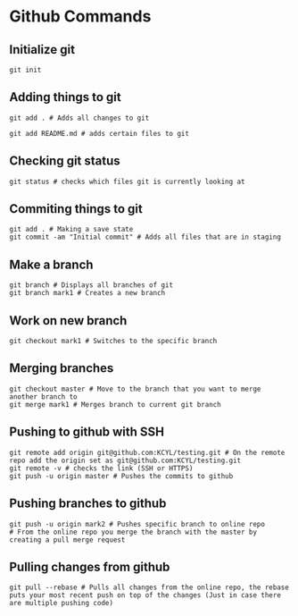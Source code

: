 # Github Commands 
## Initialize git 
```
git init
```

## Adding things to git 
```
git add . # Adds all changes to git
```
```
git add README.md # adds certain files to git 
```
## Checking git status 
```
git status # checks which files git is currently looking at 
```
## Commiting things to git 
```
git add . # Making a save state 
git commit -am "Initial commit" # Adds all files that are in staging 
```
## Make a branch 
``` 
git branch # Displays all branches of git 
git branch mark1 # Creates a new branch 
```
## Work on new branch 
```
git checkout mark1 # Switches to the specific branch 
``` 
## Merging branches 
```
git checkout master # Move to the branch that you want to merge another branch to 
git merge mark1 # Merges branch to current git branch
```
## Pushing to github with SSH
```
git remote add origin git@github.com:KCYL/testing.git # On the remote repo add the origin set as git@github.com:KCYL/testing.git
git remote -v # checks the link (SSH or HTTPS)
git push -u origin master # Pushes the commits to github 
```
## Pushing branches to github 
```
git push -u origin mark2 # Pushes specific branch to online repo
# From the online repo you merge the branch with the master by creating a pull merge request 
```

## Pulling changes from github 
```
git pull --rebase # Pulls all changes from the online repo, the rebase puts your most recent push on top of the changes (Just in case there are multiple pushing code)
```
